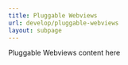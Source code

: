 ```yaml
---
title: Pluggable Webviews
url: develop/pluggable-webviews
layout: subpage
---
```


Pluggable Webviews content here
